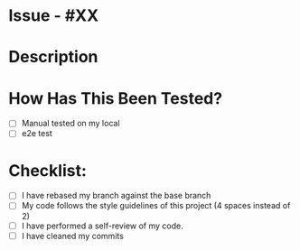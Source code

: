 # Issue - #XX
<!-- replace X with the issue Number e.g 12 -->

# Description

<!-- Give a detailed description of what this pull request does. -->

# How Has This Been Tested?

<!-- Please describe the tests that you ran to verify your changes. Provide instructions so we can reproduce. Please also list any relevant details for your test configuration -->

- [ ] Manual tested on my local
- [ ] e2e test

# Checklist:
- [ ] I have rebased my branch against the base branch
- [ ] My code follows the style guidelines of this project (4 spaces instead of 2)
- [ ] I have performed a self-review of my code. 
- [ ] I have cleaned my commits